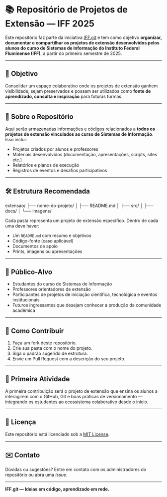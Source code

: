 # 📚 Repositório de Projetos de Extensão — IFF 2025

Este repositório faz parte da iniciativa [IFF.git](https://github.com/iffgit) e tem como objetivo **organizar, documentar e compartilhar os projetos de extensão desenvolvidos pelos alunos do curso de Sistemas de Informação do Instituto Federal Fluminense (IFF)**, a partir do primeiro semestre de 2025.

---

## 🎯 Objetivo

Consolidar um espaço colaborativo onde os projetos de extensão ganhem visibilidade, sejam preservados e possam ser utilizados como **fonte de aprendizado, consulta e inspiração** para futuras turmas.

---

## 📌 Sobre o Repositório

Aqui serão armazenadas informações e códigos relacionados a **todos os projetos de extensão vinculados ao curso de Sistemas de Informação**. Isso inclui:

- Projetos criados por alunos e professores
- Materiais desenvolvidos (documentação, apresentações, scripts, sites etc.)
- Relatórios e planos de execução
- Registros de eventos e desafios participativos

---

## 🛠 Estrutura Recomendada
extensao/
├── nome-do-projeto/
│ ├── README.md
│ ├── src/
│ ├── docs/
│ └── imagens/

Cada pasta representa um projeto de extensão específico. Dentro de cada uma deve haver:

- Um `README.md` com resumo e objetivos
- Código-fonte (caso aplicável)
- Documentos de apoio
- Prints, imagens ou apresentações

---

## 👥 Público-Alvo

- Estudantes do curso de Sistemas de Informação
- Professores orientadores de extensão
- Participantes de projetos de iniciação científica, tecnológica e eventos institucionais
- Futuros ingressantes que desejam conhecer a produção da comunidade acadêmica

---

## 🚀 Como Contribuir

1. Faça um fork deste repositório.
2. Crie sua pasta com o nome do projeto.
3. Siga o padrão sugerido de estrutura.
4. Envie um Pull Request com a descrição do seu projeto.

---

## 📢 Primeira Atividade

A primeira contribuição será o projeto de extensão que ensina os alunos a interagirem com o GitHub, Git e boas práticas de versionamento — integrando os estudantes ao ecossistema colaborativo desde o início.

---

## 📄 Licença

Este repositório está licenciado sob a [MIT License](../LICENSE).

---

## ✉️ Contato

Dúvidas ou sugestões? Entre em contato com os administradores do repositório ou abra uma *issue*.

---

**IFF.git — Ideias em código, aprendizado em rede.**



